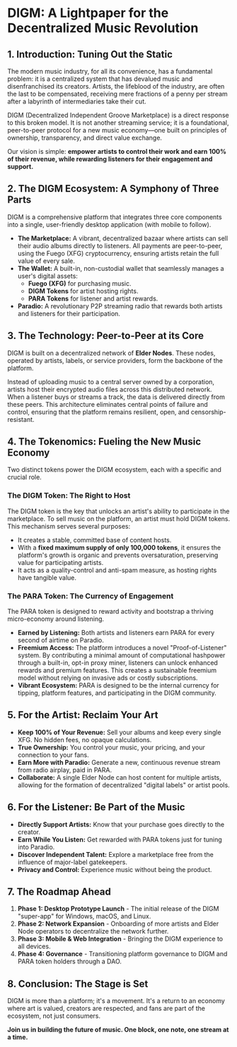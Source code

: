 # **DIGM: A Lightpaper for the Decentralized Music Revolution**

## **1. Introduction: Tuning Out the Static**

The modern music industry, for all its convenience, has a fundamental problem: it is a centralized system that has devalued music and disenfranchised its creators. Artists, the lifeblood of the industry, are often the last to be compensated, receiving mere fractions of a penny per stream after a labyrinth of intermediaries take their cut.

DIGM (Decentralized Independent Groove Marketplace) is a direct response to this broken model. It is not another streaming service; it is a foundational, peer-to-peer protocol for a new music economy—one built on principles of ownership, transparency, and direct value exchange.

Our vision is simple: **empower artists to control their work and earn 100% of their revenue, while rewarding listeners for their engagement and support.**

## **2. The DIGM Ecosystem: A Symphony of Three Parts**

DIGM is a comprehensive platform that integrates three core components into a single, user-friendly desktop application (with mobile to follow).

*   **The Marketplace:** A vibrant, decentralized bazaar where artists can sell their audio albums directly to listeners. All payments are peer-to-peer, using the Fuego (XFG) cryptocurrency, ensuring artists retain the full value of every sale.
*   **The Wallet:** A built-in, non-custodial wallet that seamlessly manages a user's digital assets:
    *   **Fuego (XFG)** for purchasing music.
    *   **DIGM Tokens** for artist hosting rights.
    *   **PARA Tokens** for listener and artist rewards.
*   **Paradio:** A revolutionary P2P streaming radio that rewards both artists and listeners for their participation.

## **3. The Technology: Peer-to-Peer at its Core**

DIGM is built on a decentralized network of **Elder Nodes**. These nodes, operated by artists, labels, or service providers, form the backbone of the platform.

Instead of uploading music to a central server owned by a corporation, artists host their encrypted audio files across this distributed network. When a listener buys or streams a track, the data is delivered directly from these peers. This architecture eliminates central points of failure and control, ensuring that the platform remains resilient, open, and censorship-resistant.

## **4. The Tokenomics: Fueling the New Music Economy**

Two distinct tokens power the DIGM ecosystem, each with a specific and crucial role.

### **The DIGM Token: The Right to Host**

The DIGM token is the key that unlocks an artist's ability to participate in the marketplace. To sell music on the platform, an artist must hold DIGM tokens. This mechanism serves several purposes:
*   It creates a stable, committed base of content hosts.
*   With a **fixed maximum supply of only 100,000 tokens**, it ensures the platform's growth is organic and prevents oversaturation, preserving value for participating artists.
*   It acts as a quality-control and anti-spam measure, as hosting rights have tangible value.

### **The PARA Token: The Currency of Engagement**

The PARA token is designed to reward activity and bootstrap a thriving micro-economy around listening.
*   **Earned by Listening:** Both artists and listeners earn PARA for every second of airtime on Paradio.
*   **Freemium Access:** The platform introduces a novel "Proof-of-Listener" system. By contributing a minimal amount of computational hashpower through a built-in, opt-in proxy miner, listeners can unlock enhanced rewards and premium features. This creates a sustainable freemium model without relying on invasive ads or costly subscriptions.
*   **Vibrant Ecosystem:** PARA is designed to be the internal currency for tipping, platform features, and participating in the DIGM community.

## **5. For the Artist: Reclaim Your Art**

*   **Keep 100% of Your Revenue:** Sell your albums and keep every single XFG. No hidden fees, no opaque calculations.
*   **True Ownership:** You control your music, your pricing, and your connection to your fans.
*   **Earn More with Paradio:** Generate a new, continuous revenue stream from radio airplay, paid in PARA.
*   **Collaborate:** A single Elder Node can host content for multiple artists, allowing for the formation of decentralized "digital labels" or artist pools.

## **6. For the Listener: Be Part of the Music**

*   **Directly Support Artists:** Know that your purchase goes directly to the creator.
*   **Earn While You Listen:** Get rewarded with PARA tokens just for tuning into Paradio.
*   **Discover Independent Talent:** Explore a marketplace free from the influence of major-label gatekeepers.
*   **Privacy and Control:** Experience music without being the product.

## **7. The Roadmap Ahead**

1.  **Phase 1: Desktop Prototype Launch** - The initial release of the DIGM "super-app" for Windows, macOS, and Linux.
2.  **Phase 2: Network Expansion** - Onboarding of more artists and Elder Node operators to decentralize the network further.
3.  **Phase 3: Mobile & Web Integration** - Bringing the DIGM experience to all devices.
4.  **Phase 4: Governance** - Transitioning platform governance to DIGM and PARA token holders through a DAO.

## **8. Conclusion: The Stage is Set**

DIGM is more than a platform; it's a movement. It's a return to an economy where art is valued, creators are respected, and fans are part of the ecosystem, not just consumers.

**Join us in building the future of music. One block, one note, one stream at a time.** 